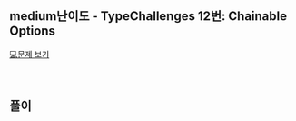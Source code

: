 ## medium난이도 - TypeChallenges 12번: Chainable Options

[💻문제 보기](https://www.typescriptlang.org/play?#code/PQKgUABBCMBMEFoIGEAWBDAlgO3QIwBsBTCAeQAcAXTAe2wGdJEEXWm8BPCAQW0tTpcAYgFcIACgAC6PgDMRASggBiALZEAJphGqV6cuQKYAxump0wTZdYgBFEUXrnslqGiy5CJGlVoMI6ABOJMY0qqp0BFwi9JoQOBAAUugAbuj0xoGYVAB0EABCIpQQAO6oRNilJPQlmJTGqBCUNBAAKhzkRADKmdmUADQQppUcNGLkgT5EgVFNHSR1APyuEACSlfyY9EMYBMTYAOZEg6Ni2ERxzXOdAZU0eABWRMbFNIEBQwTp20hlZkQpaYQU4QIwAaxISCuExoKUwGhIlBKLXk2BefggAAMfM5xBCOIM0gQHApMbcNFijpRxKS8ussTi-JiTmMhjIIEQAB6UCoU-ghESBYJ8IZ0WSYA7XEicJrlCAHTCAyr48kQIkOPIAdWqAhEBAp+DGxSu6GMxkc235EHFuAIEGC9D1xTh6EpREomJyKyEbw5nPQqkMRBWmNDlEYUARxi+wVFDGKoWw4oOAC4UBgcPhiCtE057Y4nRAALxx5NMKA5Rl0cQAclkNBoNcGcAAzApyxBK75qzXcOomxAa5R5ggGug9hUjvQa+2oBWq9ha3gggOAN5q8cONM1gASRD2LU1b31NYgAF9Z3OclSaStgMA-Z0XrLEfMIDRZPnHQRjS08EQUyYHAeUCWRTRIAAlAsfwgVcO3rGg02wHR-0CDs+wAiAnCyQ4O2XQI0zguc53VTDsJwA4OzPJhqKgUNMRWABNVkNDoIcIHOS4WhKLIeVuLgHnoYBw1BGgFWMJoWgwbANGIF8IBhLxdCQB4YmKBJhxuYhAQIL0mGYsRhgCehHXUWUzCxfEyUiLhTXNKhtkxcjDjJGQ+TlTFSLJIz-34zZDkQCBVLzYhUgWYp0gQLY8i6AMSExKzSjY4pfPIb5Llqc09KgAA+CAADVMCIEp30qABxOodxEPA01QShKHIegU3vcMGhyQTK0CA5gDgMAQGASxQAgAB9UaxvGsaIAM95kBoBEID3WMJuW0aIH6yxNJIdxMy8YtYKYBc8SIDg02cg5CU3TCZA4BQ02upgb1u-iwGosAhpW5a2kcYpkHSRwRo+8a1oGzBAzeY033XbhwWOCAAFFOSfYoz2tSZdBrSRNtHXZ9inYAikwAhp0sKMYxCOg83QNNts8bMwFzYoHSdaA9vQJgu1xOsGwHVtLw5vwlxXQZ11I7c9wPCAjxmDRTwvdnDt7OKByHEcxwnQ5HBndnHssBmvydeASzZ+du0XRX+0GGsZBofl3gwrWoHvCBMfoBAuSRt2hTeeXTdre3La+PN7b5nX6YpxnoMoFtWZ9zn-cHa3bY4pXLydl23cR55KE9yY0JNuOlebWA22191bzATa2VibYSwAbSYBGkYAHmhzAISbzaP31n9oEGRus80aAcpy-oG8zl4W5hjv5i7pmf1gPvx55DRYGH0eoH7ifW-bzvPznqPF6RzQWzXsAAF0NrfTfl5ZksiOtBskJQ6Z2CCQiO1FrDKBwyioFo5P1CnW-hRF6l8bjX00IbfaUAMJAJ-qAiuV8l7Hz2vfWBHFn5oVeu9QGk1RCBCTl0HkjUAa4OGsDN64BcoQC6BgWMpx3j0BoMSZwTUIB1Qak1FqGRUDtXoJ1bqcBgAyBqC-ahhVipYWYQTCmtV6qNWasJHhfCBE9VgMAJhLC-ARggHlAAsm8LaONJyODkZwxRrVeEdTeJRdaQA)

<br/>

## 풀이

```ts

```
